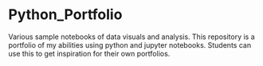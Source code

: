 # Python_Portfolio
Various sample notebooks of data visuals and analysis. This repository is a portfolio of my abilities using python and jupyter notebooks. Students can use this to get inspiration for their own portfolios. 

